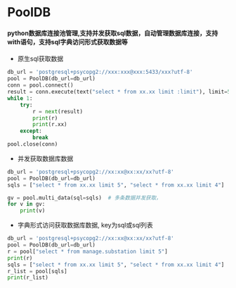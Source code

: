 # PoolDB 
#### python数据库连接池管理,支持并发获取sql数据，自动管理数据库连接，支持with语句，支持sql字典访问形式获取数据等

- 原生sql获取数据
```python
db_url = 'postgresql+psycopg2://xxx:xxx@xxx:5433/xxx?utf-8'
pool = PoolDB(db_url=db_url)
conn = pool.connect()
result = conn.execute(text("select * from xx.xx limit :limit"), limit=5)
while 1:
    try:
        r = next(result)
        print(r)
        print(r.xx)
    except:
        break
pool.close(conn)
```

- 并发获取数据库数据
```python
db_url = 'postgresql+psycopg2://xx:xx@xx:xx/xx?utf-8'
pool = PoolDB(db_url=db_url)
sqls = ["select * from xx.xx limit 5", "select * from xx.xx limit 4"]

gv = pool.multi_data(sql=sqls)  # 多条数据并发获取，
for v in gv:
    print(v)
```


- 字典形式访问获取数据库数据, key为sql或sql列表
```python
db_url = 'postgresql+psycopg2://xx:xx@xx:xx/xx?utf-8'
pool = PoolDB(db_url=db_url)
r = pool["select * from manage.substation limit 5"]  
print(r)
sqls = ["select * from xx.xx limit 5", "select * from xx.xx limit 4"]
r_list = pool[sqls]  
print(r_list)
```
